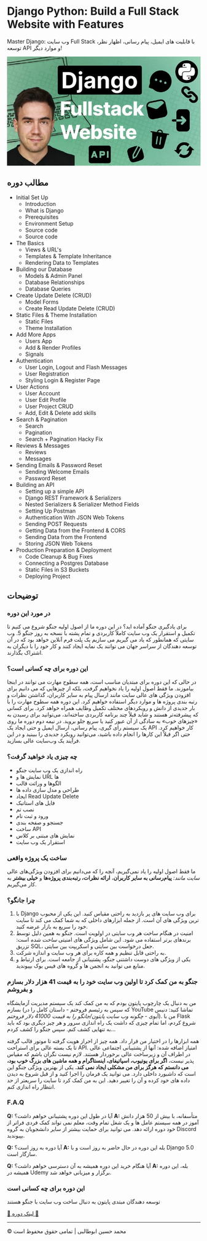 <!-- ©©©©©©©©©©©©©©©©©©©©©©©© All Rights Are Reserved By Muhammad Husain Abootalebi ©©©©©©©©©©©©©©©©©©©©©©©©©©©©©©©©©© -->

# Django Python: Build a Full Stack Website with Features

Master Django: وب سایت Full Stack با قابلیت های ایمیل، پیام رسانی، اظهار نظر، توسعه API و موارد دیگر!

![Django Python: Build a Full Stack Website with Features](../../assets/Courses/Course%20Covers/0%20-%201%20-%20Django%20Complete%20Course.webp)

## مطالب دوره

- Initial Set Up
  - Introduction
  - What is Django
  - Prerequisites
  - Environment Setup
  - Source code
  - Source code
- The Basics
  - Views & URL's
  - Templates & Template Inheritance
  - Rendering Data to Templates
- Building our Database
  - Models & Admin Panel
  - Database Relationships
  - Database Queries
- Create Update Delete (CRUD)
  - Model Forms
  - Create Read Update Delete (CRUD)
- Static Files & Theme Installation
  - Static Files
  - Theme Installation
- Add More Apps
  - Users App
  - Add & Render Profiles
  - Signals
- Authentication
  - User Login, Logout and Flash Messages
  - User Registration
  - Styling Login & Register Page
- User Actions
  - User Account
  - User Edit Profile
  - User Project CRUD
  - Add, Edit & Delete add skills
- Search & Pagination
  - Search
  - Pagination
  - Search + Pagination Hacky Fix
- Reviews & Messages
  - Reviews
  - Messages
- Sending Emails & Password Reset
  - Sending Welcome Emails
  - Password Reset
- Building an API
  - Setting up a simple API
  - Django REST Framework & Serializers
  - Nested Serializers & Serializer Method Fields
  - Setting Up Postman
  - Authentication With JSON Web Tokens
  - Sending POST Requests
  - Getting Data from the Frontend & CORS
  - Sending Data from the Frontend
  - Storing JSON Web Tokens
- Production Preparation & Deployment
  - Code Cleanup & Bug Fixes
  - Connecting a Postgres Database
  - Static Files in S3 Buckets
  - Deploying Project

## توضیحات

### در مورد این دوره

برای یادگیری جنگو آماده اید؟ در این دوره ما از اصول اولیه جنگو شروع می کنیم تا تکمیل و استقرار یک وب سایت کاملاً کاربردی و تمام پشته با نسخه به روز جنگو 5. وب سایتی که همانطور که یاد می گیریم می سازیم یک پلت فرم آنلاین خواهد بود که در آن توسعه دهندگان از سراسر جهان می توانند یک نمایه ایجاد کنند و کار خود را با دیگران به اشتراک بگذارند.

### این دوره برای چه کسانی است؟

در حالی که این دوره برای مبتدیان مناسب است، همه سطوح مهارت می توانند در اینجا بیاموزند. ما فقط اصول اولیه را یاد نخواهیم گرفت، بلکه از چیزهایی که می دانیم برای افزودن ویژگی های عالی سایت مانند ارسال پیام به سایر کاربران، گذاشتن نظرات و رتبه بندی پروژه ها و موارد دیگر استفاده خواهیم کرد. این دوره همه سطوح مهارت را با بار جدیدی از دانش و رویکردهای مختلف تکمیل وظایف همراه خواهد کرد. برای کسانی که پیشرفته‌تر هستند و شاید قبلاً چند برنامه کاربردی ساخته‌اند، می‌توانید برای رسیدن به «چیزهای خوب» به سادگی از آن عبور کنید یا سریع جلو بروید. در نیمه دوم دوره ما روی یک سیستم رای گیری، پیام رسانی، ارسال ایمیل و حتی ایجاد یک API کار خواهیم کرد. حتی اگر قبلاً این کارها را انجام داده باشید، می‌توانید رویکرد جدیدی را ببینید و در این فرآیند یک وب‌سایت عالی بسازید.

### چه چیزی یاد خواهید گرفت؟

- راه اندازی یک وب سایت جنگو
- نمایش ها و URL ها
- الگوها و وراثت قالب
- طراحی و مدل سازی داده ها
- ایجاد Read Update Delete
- فایل های استاتیک
- نصب تم
- ورود و ثبت نام
- جستجو و صفحه بندی
- ساخت API
- نمایش های مبتنی بر کلاس
- استقرار یک وب سایت

### ساخت یک پروژه واقعی

ما فقط اصول اولیه را یاد نمی‌گیریم، آنچه را که می‌دانیم برای افزودن ویژگی‌های عالی *سایت مانند:* **پیام‌رسانی به سایر کاربران**، **ارائه نظرات، رتبه‌بندی پروژه‌ها** و **خیلی بیشتر** به کار می‌گیریم.

### چرا جانگو؟

1. با Django برای وب سایت های پر بازدید به راحتی مقیاس کنید. این یکی از محبوب ترین ویژگی های آن است. از جمله ابزارهای داخلی که به شما کمک می کند تا سایت خود را سریع به بازار عرضه کنید.
2. امنیت در هنگام ساخت هر وب سایتی در اولویت است. جنگو به همین دلیل توسط برندهای برتر استفاده می شود. این شامل ویژگی های امنیتی *ساخت شده* است: تزریق SQL، جعل درخواست بین سایتی و اسکریپت بین سایتی.
3. به راحتی قابل تنظیم و همه کاره برای هر وب سایت و اندازه شرکت.
4. یکی از ویژگی های دوست داشتنی جنگو، پشتیبانی از جامعه است. برای ارتباط و منابع می توانید به انجمن ها و گروه های فیس بوک بپیوندید.

### جنگو به من کمک کرد تا اولین وب سایت خود را به قیمت 41 هزار دلار بسازم و بفروشم

من به دنبال یک چارچوب پایتون بودم که به من کمک کند یک سیستم مدیریت آزمایشگاه بسازم (که سپس به رئیسم فروختم - داستان کامل را در YouTube تماشا کنید: دنیس آیوی - *چگونه وب سایت پایتون/جانگو را به قیمت 41000 دلار فروختم*). من با Flask شروع کردم، اما تمام چیزی که داشت یک راه اندازی سرور و هر چیز دیگری بود که باید به تنهایی کشف کنم. سپس جنگو را کشف کردم...

همه ابزارها را در اختیار من قرار داد. همه چیز از احراز هویت گرفته تا موتور قالب گرفته تا یک بسته عالی برای استراحت API. امتیاز اضافه شده: آنها از پشتیبانی اجتماعی عالی در اطراف آن و زیرساخت عالی برخوردار هستند. لازم نیست نگران باشم که مقیاس پذیر نیست، **اگر برای یوتیوب، اسپاتیفای، اینستاگرام و همه ماشین های بزرگ خوب بود، می دانستم که هرگز برای من مشکلی ایجاد نمی کند.** یکی از بهترین ویژگی جنگو این است که داشبورد داخلی دارد. می توانید یک فرمان را اجرا کنید و از قبل شروع به دیدن داده های خود کرده و آن را تغییر دهید. این به من کمک کرد تا سایت را سریعتر از حد انتظار راه اندازی کنم.

### F.A.Q

**Q:** آیا در طول این دوره پشتیبانی خواهم داشت؟
**A:** متأسفانه، با بیش از 50 هزار دانش آموز در همه سیستم عامل ها و یک شغل تمام وقت، معلم نمی تواند کمک فردی فراتر از خود دوره ارائه دهد. می توانید برای حمایت بیشتر از سایر دانشجویان به گروه Discord بپیوندید.

**Q:** آیا دوره به روز است؟
**A:** بله این دوره در حال حاضر به روز است و با Django 5.0 سازگار است.

**Q:** آیا هنگام خرید این دوره همیشه به آن دسترسی خواهم داشت؟
**A:** بله، این دوره همیشه در Udemy برگزار و میزبانی خواهد شد.

### این دوره برای چه کسانی است

توسعه دهندگان مبتدی پایتون به دنبال ساخت وب سایت با جنگو هستند

[🔗 لینک دوره 🔗](https://www.udemy.com/course/python-django-2021-complete-course/?srsltid=AfmBOopVFupKzL4elOACUlCj3sL3y0MfMEDuBnBg4iJQEUhwRzHPSFhU&couponCode=ST21MT121624)

---

© محمد حسین ابوطالبی | تمامی حقوق محفوظ است

<!-- ©©©©©©©©©©©©©©©©©©©©©©©© All Rights Are Reserved By Muhammad Husain Abootalebi ©©©©©©©©©©©©©©©©©©©©©©©©©©©©©©©©©© -->
